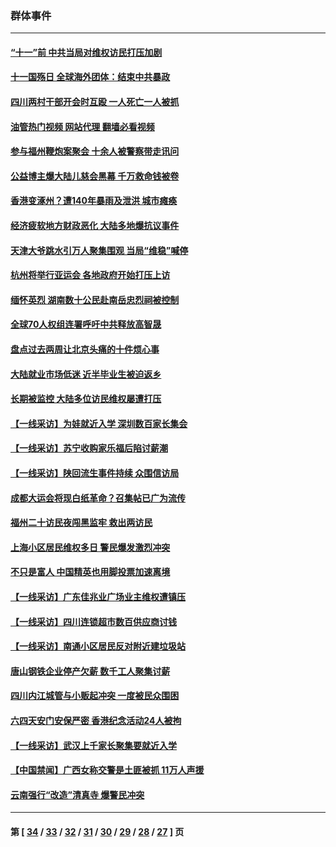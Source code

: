 ### 群体事件
---
#### [“十一”前 中共当局对维权访民打压加剧](../../pages/ncid279/n14086960.md?10101645) 
#### [十一国殇日 全球海外团体：结束中共暴政](../../pages/ncid279/n14086661.md?10101645) 
#### [四川两村干部开会时互殴 一人死亡一人被抓](../../pages/ncid279/n14081149.md?10101645) 
#### [油管热门视频 网站代理 翻墙必看视频](http://138.2.39.72:81/youtube.html?epic-marker?10101645)
#### [参与福州鞭炮案聚会 十余人被警察带走讯问](../../pages/ncid279/n14074316.md?10101645) 
#### [公益博主爆大陆儿慈会黑幕 千万救命钱被卷](../../pages/ncid279/n14072914.md?10101645) 
#### [香港变涿州？遭140年暴雨及泄洪 城市瘫痪](../../pages/ncid279/n14069515.md?10101645) 
#### [经济疲软地方财政恶化 大陆多地爆抗议事件](../../pages/ncid279/n14068568.md?10101645) 
#### [天津大爷跳水引万人聚集围观 当局“维稳”喊停](../../pages/ncid279/n14068364.md?10101645) 
#### [杭州将举行亚运会 各地政府开始打压上访](../../pages/ncid279/n14059747.md?10101645) 
#### [缅怀英烈 湖南数十公民赴南岳忠烈祠被控制](../../pages/ncid279/n14055318.md?10101645) 
#### [全球70人权组连署呼吁中共释放高智晟](../../pages/ncid279/n14055054.md?10101645) 
#### [盘点过去两周让北京头痛的十件烦心事](../../pages/ncid279/n14052654.md?10101645) 
#### [大陆就业市场低迷 近半毕业生被迫返乡](../../pages/ncid279/n14050945.md?10101645) 
#### [长期被监控 大陆多位访民维权屡遭打压](../../pages/ncid279/n14049331.md?10101645) 
#### [【一线采访】为娃就近入学 深圳数百家长集会](../../pages/ncid279/n14044246.md?10101645) 
#### [【一线采访】苏宁收购家乐福后陷讨薪潮](../../pages/ncid279/n14042224.md?10101645) 
#### [【一线采访】陕回流生事件持续 众围信访局](../../pages/ncid279/n14040242.md?10101645) 
#### [成都大运会将现白纸革命？召集帖已广为流传](../../pages/ncid279/n14033119.md?10101645) 
#### [福州二十访民夜闯黑监牢 救出两访民](../../pages/ncid279/n14031617.md?10101645) 
#### [上海小区居民维权多日 警民爆发激烈冲突](../../pages/ncid279/n14029221.md?10101645) 
#### [不只是富人 中国精英也用脚投票加速离境](../../pages/ncid279/n14029086.md?10101645) 
#### [【一线采访】广东佳兆业广场业主维权遭镇压](../../pages/ncid279/n14028175.md?10101645) 
#### [【一线采访】四川连锁超市数百供应商讨钱](../../pages/ncid279/n14025102.md?10101645) 
#### [【一线采访】南通小区居民反对附近建垃圾站](../../pages/ncid279/n14021690.md?10101645) 
#### [唐山钢铁企业停产欠薪 数千工人聚集讨薪](../../pages/ncid279/n14017404.md?10101645) 
#### [四川内江城管与小贩起冲突 一度被民众围困](../../pages/ncid279/n14015922.md?10101645) 
#### [六四天安门安保严密 香港纪念活动24人被拘](../../pages/ncid279/n14009800.md?10101645) 
#### [【一线采访】武汉上千家长聚集要就近入学](../../pages/ncid279/n14009497.md?10101645) 
#### [【中国禁闻】广西女称交警是土匪被抓 11万人声援](../../pages/ncid279/n14006869.md?10101645) 
#### [云南强行“改造”清真寺 爆警民冲突](../../pages/ncid279/n14005561.md?10101645) 

---
#### 第 [ [34](./34.md?10101645) / [33](./33.md?10101645) / [32](./32.md?10101645) / [31](./31.md?10101645) / [30](./30.md?10101645) / [29](./29.md?10101645) / [28](./28.md?10101645) / [27](./27.md?10101645) ] 页
